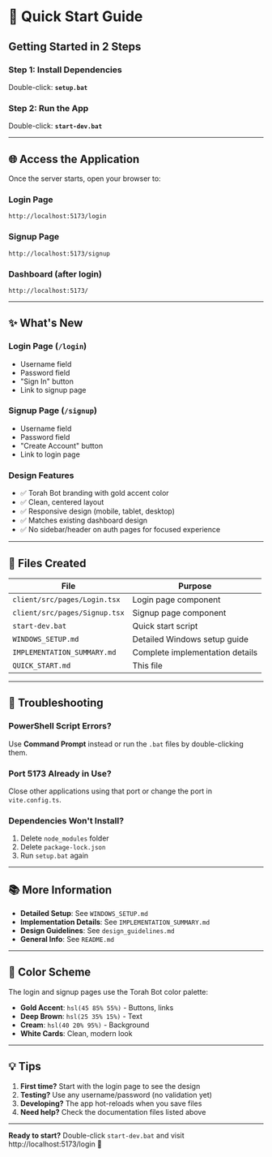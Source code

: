 # 🚀 Quick Start Guide

## Getting Started in 2 Steps

### Step 1: Install Dependencies
Double-click: **`setup.bat`**

### Step 2: Run the App
Double-click: **`start-dev.bat`**

---

## 🌐 Access the Application

Once the server starts, open your browser to:

### **Login Page**
```
http://localhost:5173/login
```

### **Signup Page**
```
http://localhost:5173/signup
```

### **Dashboard** (after login)
```
http://localhost:5173/
```

---

## ✨ What's New

### Login Page (`/login`)
- Username field
- Password field
- "Sign In" button
- Link to signup page

### Signup Page (`/signup`)
- Username field
- Password field
- "Create Account" button
- Link to login page

### Design Features
- ✅ Torah Bot branding with gold accent color
- ✅ Clean, centered layout
- ✅ Responsive design (mobile, tablet, desktop)
- ✅ Matches existing dashboard design
- ✅ No sidebar/header on auth pages for focused experience

---

## 📁 Files Created

| File | Purpose |
|------|---------|
| `client/src/pages/Login.tsx` | Login page component |
| `client/src/pages/Signup.tsx` | Signup page component |
| `start-dev.bat` | Quick start script |
| `WINDOWS_SETUP.md` | Detailed Windows setup guide |
| `IMPLEMENTATION_SUMMARY.md` | Complete implementation details |
| `QUICK_START.md` | This file |

---

## 🔧 Troubleshooting

### PowerShell Script Errors?
Use **Command Prompt** instead or run the `.bat` files by double-clicking them.

### Port 5173 Already in Use?
Close other applications using that port or change the port in `vite.config.ts`.

### Dependencies Won't Install?
1. Delete `node_modules` folder
2. Delete `package-lock.json`
3. Run `setup.bat` again

---

## 📚 More Information

- **Detailed Setup**: See `WINDOWS_SETUP.md`
- **Implementation Details**: See `IMPLEMENTATION_SUMMARY.md`
- **Design Guidelines**: See `design_guidelines.md`
- **General Info**: See `README.md`

---

## 🎨 Color Scheme

The login and signup pages use the Torah Bot color palette:

- **Gold Accent**: `hsl(45 85% 55%)` - Buttons, links
- **Deep Brown**: `hsl(25 35% 15%)` - Text
- **Cream**: `hsl(40 20% 95%)` - Background
- **White Cards**: Clean, modern look

---

## 💡 Tips

1. **First time?** Start with the login page to see the design
2. **Testing?** Use any username/password (no validation yet)
3. **Developing?** The app hot-reloads when you save files
4. **Need help?** Check the documentation files listed above

---

**Ready to start?** Double-click `start-dev.bat` and visit http://localhost:5173/login 🎉
